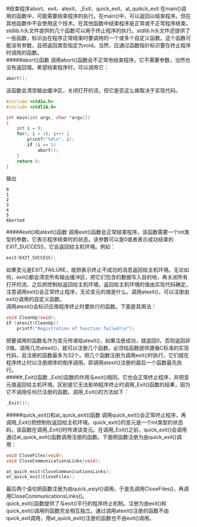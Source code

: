 #结束程序abort、exit、atexit、_Exit、quick_exit、at_quikck_exit
在main()调用的函数中，可能需要结束程序的执行。在main()中，可以返回以结束程序。但在其他函数中不会使用这个技术。在其他函数中结束程序是正常或不正常程序结束。        
stdlib.h头文件提供的几个函数可以用于终止程序的执行。stdlib.h头文件还提供了一些函数，标识出在程序正常结束时要调用的一个或多个自定义函数。这个函数可能没有参数，且把返回类型指定为void。当然，应通过函数指针标识要在终止程序时调用的函数。       
#####abort()函数
调用abort()函数会不正常地结束程序。它不需要参数，当然也没有返回值。希望结束程序时，可以调用它：
```c
abort();
```
该函数会清空输出缓冲区，关闭打开的流，但它是否这么做取决于实现代码。
```c
#include <stdio.h>
#include <stdlib.h>

int main(int argc, char *argv[])
{
	int i = 0;
	for(; i < 10; i++) {
		printf("%d\n", i);
		if (i == 5) 
			abort();
	}
	return 0;
}
```
输出
```text
0
1
2
3
4
5
Aborted
```  
#####exit()和atexit()函数
调用exit()函数会正常结束程序。该函数需要一个int类型的参数，它表示程序结束时的状态。该参数可以是0或者表示成功结束的EXIT_SUCCESS，它会返回给主机环境。例如：
```c
exit(EXIT_SUCCESS);
```
如果变元是EXIT_FAILURE，就把表示终止不成功的消息返回给主机环境。无论如何，exit()都会清空所有输出缓冲区，把它们包含的数据写入目的地，再关闭所有打开的流，之后把控制权返回给主机环境。返回给主机环境的值由实现代码确定。注意调用exit()会正常终止程序，无论变元的值是什么。调用atexit()，可以注册由exit()调用的自定义函数。         
调用atexit()会标识应用程序终止时要执行的函数。下面是其用法：
```c
void CleanUp(void);
if (atexit(CleanUp))
	printf("Registration of function failed!\n");
```
把要调用的函数名作为变元传递给atexit()，如果注册成功，就返回0，否则返回非0值。调用几次atexit()，就可以注册几个函数，必须给函数提供遵循C标准的实现代码，且注册的函数最多为32个。把几个函数注册为调用exit()时执行，它们就在程序终止时以注册顺序的倒序调用。即调用atexit()注册的最后一个函数最先执行。      
#####_Exit()函数
_Exit()函数的作用与exit()相同，它也会正常终止程序，并把变元值返回给主机环境。区别是它无法影响程序终止时调用_Exit()函数的结果，因为它不调用任何已注册的函数。调用_Exit()的方法如下：
```c
_Exit(1);
```
#####quick_exit()和at_quick_exit()函数
调用quick_exit()会正常终止程序，再调用_Exit()把控制权返回给主机环境。quick_exit()的变元是一个int类型的状态码，该函数在调用_Exit()时传递该变元。在调用_Exit()之前，quick_exit()会调用通过at_quick_exit()函数调用注册的函数。下面把函数注册为由quick_exit()调用：
```c
void CloseFiles(void);
void CloseCommunicationsLinks(void);

at_quick_exit(CloseCommunicationsLinks);
at_quick_exit(CloseFiles);
```
最后两个语句把函数注册为由quick_exiyt()调用，于是先调用CloseFiles()，再调用CloseCommunicationsLinks()。        
quick_exit()函数提供了与exit()平行的程序终止机制。注册为由exit()和quick_exit()调用的函数完全相互独立。通过调用atexit()注册的函数不由quick_exit调用，用at_quick_exit()注册的函数也不由exit()调用。       
